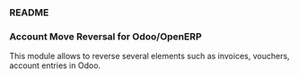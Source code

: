 ### README ###


### Account Move Reversal for Odoo/OpenERP ###

This module allows to reverse several elements such as invoices, vouchers, account entries in Odoo.

